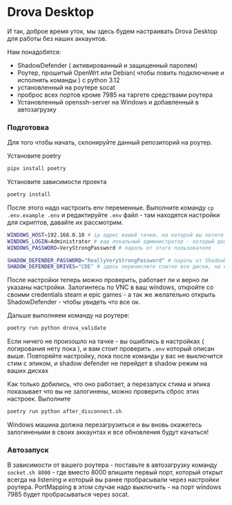 # Drova Desktop

И так, доброе время уток, мы здесь будем настраивать Drova Desktop для работы без наших аккаунтов. 

Нам понадобятся: 
+ ShadowDefender ( активированный и защищенный паролем)
+ Роутер, прошитый OpenWrt или Debian( чтобы ловить подключение и исполнять команды ) с python 3.12
+ установленный на роутере socat
+ проброс всех портов кроме 7985 на таргете средствами роутера
+ Установленный openssh-server на Windows и добавленный в автозагрузку

### Подготовка

Для того чтобы начать, склонируйте данный репозиторий на роутер.

Установите poetry 
```bash
pipx install poetry
```

Установите зависимости проекта

```bash
poetry install
```

После этого надо настроить env переменные. Выполните команду `cp .env.example .env` и редактируйте `.env` файл - там находятся настройки для скриптов, давайте их рассмотрим. 

```bash
WINDOWS_HOST=192.168.0.10 # ip адрес вашей тачки, на которой вы хотите развернуть Desktop
WINDOWS_LOGIN=Administrator # ваш локальный администратор - который должен быть залогинен и под кем будет заходить клиент
WINDOWS_PASSWORD=VeryStrongPassword # пароль от этого пользователя

SHADOW_DEFENDER_PASSWORD="ReallyVeryStrongPassword" # пароль от ShadowDefender - не оставляйте его без пароля! А то вам закоммитят все что натворили! 
SHADOW_DEFENDER_DRIVES="CDE" # здесь перечислите слитно все диски, на которых должен сработать ShadowDefender - в данном случае 3 диска: C, D и E - подразумевается что других нет. Если диск 1 - только C - оставляете только E
```

После настройки теперь можно проверить, работает ли и верно ли указаны настройки. Залогинтесь по VNC в ваш windows, откройте со своими credentials steam и epic games - а так же желательно открыть ShadowDefender - чтобы увидеть что все ок. 

Дальше выполняем команду на роутере:

```bash
poetry run python drova_validate
```

Если ничего не произошло на тачке - вы ошиблись в настройках ( логирования нету пока ), и вам стоит проверить `.env` который описан выше. Повторяйте настройку, пока после команды у вас не выключится стим с эпиком, и shadow defender не перейдет в shadow режим на ваших дисках

Как только добились, что оно работает, а перезапуск стима и эпика показывает что вы не залогинены, можно проверить сброс этих настроек. Выполните 

```bash
poetry run python after_disconnect.sh
```

Windows машина должна перезагрузиться и вы вновь окажетесь залогинеными в своих аккаунтах и все обновления будут качаться! 

### Автозапуск

В зависимости от вашего роутера - поставьте в автозагрузку команду `socket.sh 8000` - где вместо 8000 впишите первый порт, который открыт всегда на listening и который вы ранее пробрасывали через настройки роутера. PortMapping в этом случае надо выключить - на порт windows 7985 будет пробрасываться через socat.
